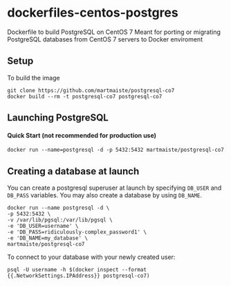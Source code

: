 dockerfiles-centos-postgres
===========================

Dockerfile to build PostgreSQL on CentOS 7
Meant for porting or migrating PostgreSQL databases from CentOS 7 servers to Docker enviroment


Setup
-----

To build the image
```
git clone https://github.com/martmaiste/postgresql-co7
docker build --rm -t postgresql-co7 postgresql-co7
```

Launching PostgreSQL
--------------------

#### Quick Start (not recommended for production use)
```
docker run --name=postgresql -d -p 5432:5432 martmaiste/postgresql-co7
```

Creating a database at launch
-----------------------------

You can create a postgresql superuser at launch by specifying `DB_USER` and
`DB_PASS` variables. You may also create a database by using `DB_NAME`. 
```
docker run --name postgresql -d \
-p 5432:5432 \
-v /var/lib/pgsql:/var/lib/pgsql \
-e 'DB_USER=username' \
-e 'DB_PASS=ridiculously-complex_password1' \
-e 'DB_NAME=my_database' \
martmaiste/postgresql-co7
```

To connect to your database with your newly created user:
```
psql -U username -h $(docker inspect --format {{.NetworkSettings.IPAddress}} postgresql-co7)
```